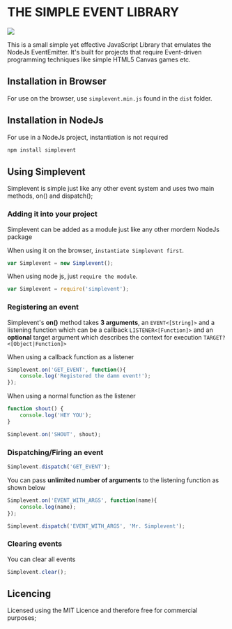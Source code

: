 # THE SIMPLE EVENT LIBRARY

<a href = "https://travis-ci.org/DavidNgugi/Simplevent" title = "Buy Me a Coffee" target="_blank"><img src="https://travis-ci.org/DavidNgugi/Simplevent.svg?branch=master"/></a>

This is a small simple yet effective JavaScript Library that emulates the NodeJs EventEmitter. It's built for projects that require Event-driven programming techniques like simple HTML5 Canvas games etc.

## Installation in Browser

For use on the browser, use `simplevent.min.js` found in the `dist` folder.

## Installation in NodeJs

For use in a NodeJs project, instantiation is not required

``` bash
npm install simplevent
```

## Using Simplevent

Simplevent is simple just like any other event system and uses two main methods, on() and dispatch();

### Adding it into your project

Simplevent can be added as a module just like any other mordern NodeJs package

When using it on the browser, `instantiate Simplevent first`.

``` javascript
var Simplevent = new Simplevent();
```

When using node js, just `require the module`.

``` javascript
var Simplevent = require('simplevent');
```

### Registering an event

Simplevent's **on()** method takes **3 arguments**, an `EVENT<[String]>` and a listening function which can be a callback `LISTENER<[Function]>` and an **optional** target argument which describes the context for execution `TARGET?<[Object|Function]>`

When using a callback function as a listener

``` javascript
Simplevent.on('GET_EVENT', function(){
    console.log('Registered the damn event!');
});
```

When using a normal function as the listener

``` javascript
function shout() {
    console.log('HEY YOU');
}

Simplevent.on('SHOUT', shout);
```

### Dispatching/Firing an event

``` javascript
Simplevent.dispatch('GET_EVENT');
```

You can pass **unlimited number of arguments** to the listening function as shown below

``` javascript
Simplevent.on('EVENT_WITH_ARGS', function(name){
    console.log(name);
});

Simplevent.dispatch('EVENT_WITH_ARGS', 'Mr. Simplevent');
```

### Clearing events

You can clear all events

``` javascript
Simplevent.clear();
```

## Licencing

Licensed using the MIT Licence and therefore free for commercial purposes;